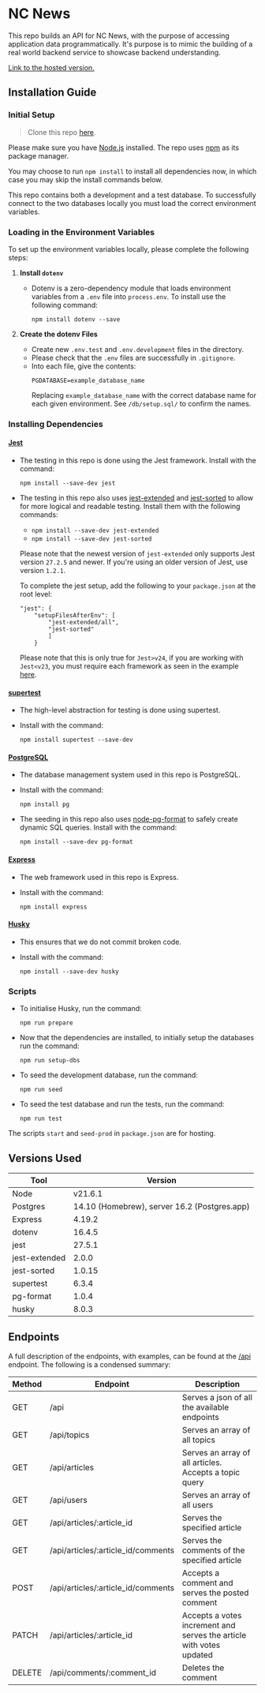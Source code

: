 # NC News

This repo builds an API for NC News, with the purpose of accessing application data programmatically. It's purpose is to mimic the building of a real world backend service to showcase backend understanding.

[Link to the hosted version.](https://nc-news-project-58d8.onrender.com)

## Installation Guide

### Initial Setup

> Clone this repo [here](https://github.com/isaacluke/nc-news-project.git).

Please make sure you have [Node.js](https://nodejs.org/en) installed. The repo uses [npm](https://www.npmjs.com/) as its package manager.

You may choose to run `npm install` to install all dependencies now, in which case you may skip the install commands below.

This repo contains both a development and a test database. To successfully connect to the two databases locally you must load the correct environment variables. 

### Loading in the Environment Variables

To set up the environment variables locally, please complete the following steps:

1. **Install `dotenv`**
    - Dotenv is a zero-dependency module that loads environment variables from a `.env` file into `process.env`. To install use the following command:

        ```npm install dotenv --save```

2. **Create the dotenv Files**
   - Create new `.env.test`  and `.env.development` files in the directory.
   - Please check that the `.env` files are successfully in `.gitignore`.
   - Into each file, give the contents:  
        ```
        PGDATABASE=example_database_name
        ```
        Replacing `example_database_name` with the correct database name for each given environment. See `/db/setup.sql/` to confirm the names.

### Installing Dependencies

#### [Jest](https://jestjs.io/)

- The testing in this repo is done using the Jest framework. Install with the command:

    ```npm install --save-dev jest```
- The testing in this repo also uses [jest-extended](https://www.npmjs.com/package/jest-extended) and [jest-sorted](https://www.npmjs.com/package/jest-sorted) to allow for more logical and readable testing. Install them with the following commands:
    - `npm install --save-dev jest-extended`
    - `npm install --save-dev jest-sorted`

    Please note that the newest version of `jest-extended` only supports Jest version `27.2.5` and newer. If you're using an older version of Jest, use version `1.2.1`.

    To complete the jest setup, add the following to your `package.json` at the root level:
    ```
    "jest": {
        "setupFilesAfterEnv": [
            "jest-extended/all",
            "jest-sorted"
            ]
        }
    ```

    Please note that this is only true for `Jest>v24`, if you are working with `Jest<v23`, you must require each framework as seen in the example [here](https://www.npmjs.com/package/jest-sorted).

#### [supertest](https://www.npmjs.com/package/supertest)
- The high-level abstraction for testing is done using supertest. 
- Install with the command:

    ```npm install supertest --save-dev```

#### [PostgreSQL](https://www.postgresql.org/)

- The database management system used in this repo is PostgreSQL.

- Install with the command: 

    ```npm install pg```

- The seeding in this repo also uses [node-pg-format](https://www.npmjs.com/package/pg-format) to safely create dynamic SQL queries. Install with the command:

    ```npm install --save-dev pg-format```

#### [Express](https://expressjs.com/)

- The web framework used in this repo is Express.

- Install with the command: 

    ```npm install express```

#### [Husky](https://typicode.github.io/husky/)

- This ensures that we do not commit broken code.

- Install with the command: 

    ```npm install --save-dev husky```

### Scripts

- To initialise Husky, run the command:

    ```
    npm run prepare
    ```

- Now that the dependencies are installed, to initially setup the databases run the command:

    ```
    npm run setup-dbs
    ```

- To seed the development database, run the command:

    ```
    npm run seed
    ```

- To seed the test database and run the tests, run the command:

    ```
    npm run test
    ```

The scripts `start` and `seed-prod` in `package.json` are for hosting.

## Versions Used

| Tool | Version |
| --- | --- | 
| Node | v21.6.1 |
| Postgres | 14.10 (Homebrew), server 16.2 (Postgres.app) |
| Express | 4.19.2 |
| dotenv |16.4.5 |
| jest | 27.5.1 |
| jest-extended | 2.0.0 |
| jest-sorted | 1.0.15 |
| supertest | 6.3.4 |
| pg-format | 1.0.4 |
| husky | 8.0.3 |

## Endpoints

A full description of the endpoints, with examples, can be found at the [/api](https://nc-news-project-58d8.onrender.com/api) endpoint. The following is a condensed summary:

| Method | Endpoint | Description |
| --- | --- | --- |
| GET | /api | Serves a json of all the available endpoints |
| GET | /api/topics | Serves an array of all topics |
| GET | /api/articles | Serves an array of all articles. Accepts a topic query |
| GET | /api/users | Serves an array of all users |
| GET | /api/articles/:article_id | Serves the specified article |
| GET | /api/articles/:article_id/comments | Serves the comments of the specified article |
| POST | /api/articles/:article_id/comments | Accepts a comment and serves the posted comment |
| PATCH | /api/articles/:article_id | Accepts a votes increment and serves the article with votes updated |
| DELETE | /api/comments/:comment_id | Deletes the comment |

    
